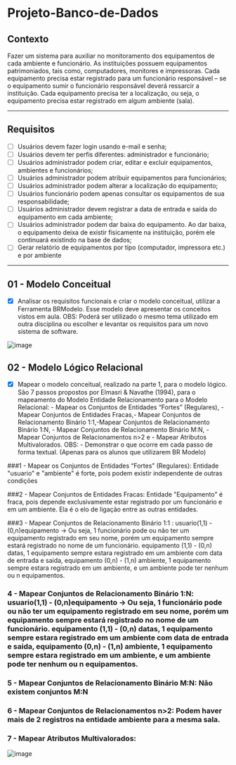 # Projeto-Banco-de-Dados

## Contexto
Fazer um sistema para auxiliar no monitoramento dos equipamentos de cada ambiente e funcionário. As
instituições possuem equipamentos patrimoniados, tais como, computadores, monitores e impressoras. Cada
equipamento precisa estar registrado para um funcionário responsável – se o equipamento sumir o funcionário
responsável deverá ressarcir a instituição. Cada equipamento precisa ter a localização, ou seja, o equipamento
precisa estar registrado em algum ambiente (sala).

---

## Requisitos

- [ ] Usuários devem fazer login usando e-mail e senha;
- [ ] Usuários devem ter perfis diferentes: administrador e funcionário;
- [ ] Usuários administrador podem criar, editar e excluir equipamentos, ambientes e funcionários;
- [ ] Usuários administrador podem atribuir equipamentos para funcionários;
- [ ] Usuários administrador podem alterar a localização do equipamento;
- [ ] Usuários funcionário podem apenas consultar os equipamentos de sua responsabilidade;
- [ ] Usuários administrador devem registrar a data de entrada e saída do equipamento em cada ambiente;
- [ ] Usuários administrador podem dar baixa do equipamento. Ao dar baixa, o equipamento deixa de existir fisicamente na instituição, porém ele continuará existindo na base de dados;
- [ ] Gerar relatório de equipamentos por tipo (computador, impressora etc.) e por ambiente

---

## 01 - Modelo Conceitual
- [x] Analisar os requisitos funcionais e criar o modelo conceitual, utilizar a Ferramenta BRModelo. Esse modelo deve apresentar os conceitos vistos em aula.
OBS: Poderá ser utilizado o mesmo tema utilizado em outra disciplina ou escolher e levantar os requisitos para um novo sistema de software.

![image](https://user-images.githubusercontent.com/102003274/235305634-e8e3cc98-387c-4723-ab33-fcff5a3b46a6.png)


## 02 - Modelo Lógico Relacional
- [x] Mapear o modelo conceitual, realizado na parte 1, para o modelo lógico. São 7 passos propostos por Elmasri & Navathe (1994), para o mapeamento do Modelo Entidade Relacionamento para o Modelo Relacional: - Mapear os Conjuntos de Entidades “Fortes” (Regulares), - Mapear Conjuntos de Entidades Fracas,- Mapear Conjuntos de Relacionamento Binário 1:1,-Mapear Conjuntos de Relacionamento Binário 1:N, - Mapear Conjuntos de Relacionamento Binário M:N, -Mapear Conjuntos de Relacionamentos n>2 e - Mapear Atributos Multivalorados.
OBS: - Demonstrar o que ocorre em cada passo de forma textual. (Apenas para os alunos que utilizarem BR Modelo)

###1 - Mapear os Conjuntos de Entidades “Fortes” (Regulares): Entidade "usuario" e "ambiente" é forte, pois podem existir independente de outras condições

###2 - Mapear Conjuntos de Entidades Fracas: Entidade "Equipamento" é fraca, pois depende exclusivamente estar registrado por um funcionário e em um ambiente. Ela é o elo de ligação entre as outras entidades.

###3 - Mapear Conjuntos de Relacionamento Binário 1:1 : usuario(1,1) - (0,n)equipamento -> Ou seja, 1 funcionário pode ou não ter um equipamento registrado em seu nome, porém um equipamento sempre estará registrado no nome de um funcionário. equipamento (1,1) - (0,n) datas, 1 equipamento sempre estara registrado em um ambiente com data de entrada e saida, equipamento (0,n) - (1,n) ambiente, 1 equipamento sempre estara registrado em um ambiente, e um ambiente pode ter nenhum ou n equipamentos.

### 4 - Mapear Conjuntos de Relacionamento Binário 1:N: usuario(1,1) - (0,n)equipamento -> Ou seja, 1 funcionário pode ou não ter um equipamento registrado em seu nome, porém um equipamento sempre estará registrado no nome de um funcionário. equipamento (1,1) - (0,n) datas, 1 equipamento sempre estara registrado em um ambiente com data de entrada e saida, equipamento (0,n) - (1,n) ambiente, 1 equipamento sempre estara registrado em um ambiente, e um ambiente pode ter nenhum ou n equipamentos.

### 5 - Mapear Conjuntos de Relacionamento Binário M:N: Não existem conjuntos M:N

### 6 - Mapear Conjuntos de Relacionamentos n>2: Podem haver mais de 2 registros na entidade ambiente para a mesma sala.

### 7 - Mapear Atributos Multivalorados: 

![image](https://user-images.githubusercontent.com/102003274/235305578-cd5767b3-5925-49ae-bed3-a9c22a44957a.png)
